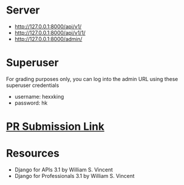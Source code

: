 # Server
- http://127.0.0.1:8000/api/v1/
- http://127.0.0.1:8000/api/v1/1/
- http://127.0.0.1:8000/admin/

# Superuser
For grading purposes only, you can log into the admin URL using these superuser credentials
  - username: hexxking
  - password: hk

# [PR Submission Link](https://github.com/HexxKing/drf-api-permissions-postgres/pull/1)

# Resources
- Django for APIs 3.1 by William S. Vincent
- Django for Professionals 3.1 by William S. Vincent